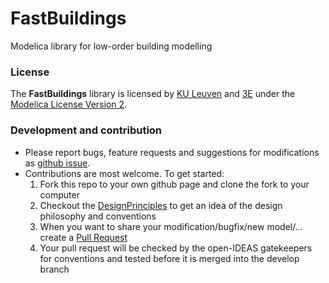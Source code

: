 FastBuildings
=============

Modelica library for low-order building modelling

### License

The **FastBuildings** library is licensed by [KU Leuven](http://www.kuleuven.be) and [3E](http://www.3e.eu) under the [Modelica License Version 2](https://www.modelica.org/licenses/ModelicaLicense2).

### Development and contribution

* Please report bugs, feature requests and suggestions for modifications as [github issue](https://github.com/open-ideas/FastBuildings/issues).
* Contributions are most welcome.  To get started:
    1. Fork this repo to your own github page and clone the fork to your computer
    1. Checkout the [DesignPrinciples](https://github.com/open-ideas/FastBuildings/blob/master/DesignPrinciples.rst#design-of-fastbuildings-library) to get an idea of the design philosophy and conventions 
    1. When you want to share your modification/bugfix/new model/...  create a [Pull Request](https://help.github.com/articles/using-pull-requests)
    1. Your pull request will be checked by the open-IDEAS gatekeepers for conventions and tested before it is merged into the develop branch


